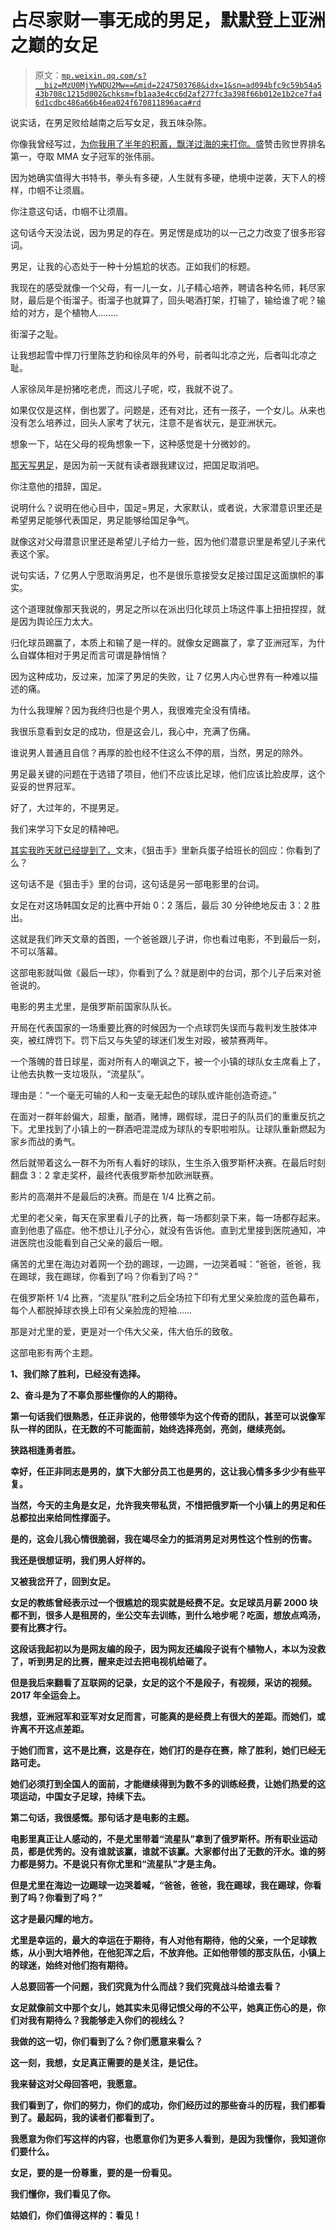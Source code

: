 # 占尽家财一事无成的男足，默默登上亚洲之巅的女足

> 原文：[`mp.weixin.qq.com/s?__biz=MzU0MjYwNDU2Mw==&mid=2247503768&idx=1&sn=ad094bfc9c59b54a543b708c1215d002&chksm=fb1aa3e4cc6d2af277fc3a398f66b012e1b2ce7fa46d1cdbc486a66b46ea024f670811896aca#rd`](http://mp.weixin.qq.com/s?__biz=MzU0MjYwNDU2Mw==&mid=2247503768&idx=1&sn=ad094bfc9c59b54a543b708c1215d002&chksm=fb1aa3e4cc6d2af277fc3a398f66b012e1b2ce7fa46d1cdbc486a66b46ea024f670811896aca#rd)

说实话，在男足败给越南之后写女足，我五味杂陈。

你像我曾经写过，[为你我用了半年的积蓄，飘洋过海的来打你。](https://mp.weixin.qq.com/s?__biz=MzU0MjYwNDU2Mw==&mid=2247488616&idx=1&sn=f1bfcf2d5dc4af1cb251e8bc921109aa&chksm=fb197814cc6ef10215909e706bf4ab8d6e9f33d0b242832c75c4646b25c2f9656de834e965b8&token=144313987&lang=zh_CN&scene=21#wechat_redirect)盛赞击败世界排名第一，夺取 MMA 女子冠军的张伟丽。

因为她确实值得大书特书，拳头有多硬，人生就有多硬，绝境中逆袭，天下人的榜样，巾帼不让须眉。 

你注意这句话，巾帼不让须眉。

这句话今天没法说，因为男足的存在。男足愣是成功的以一己之力改变了很多形容词。

男足，让我的心态处于一种十分尴尬的状态。正如我们的标题。

我现在的感受就像一个父母，有一儿一女，儿子精心培养，聘请各种名师，耗尽家财，最后是个街溜子。街溜子也就算了，回头喝酒打架，打输了，输给谁了呢？输给的对方，是个植物人........ 

街溜子之耻。

让我想起雪中悍刀行里陈芝豹和徐凤年的外号，前者叫北凉之光，后者叫北凉之耻。

人家徐凤年是扮猪吃老虎，而这儿子呢，哎，我就不说了。

如果仅仅是这样，倒也罢了。问题是，还有对比，还有一孩子，一个女儿。从来也没有怎么培养过，回头人家考了状元，注意不是省状元，是亚洲状元。

想象一下，站在父母的视角想象一下，这种感觉是十分微妙的。 

[那天写男足](http://mp.weixin.qq.com/s?__biz=MzU0MjYwNDU2Mw==&mid=2247503736&idx=1&sn=fdbd69f1c4d77f6315377aaff533e473&chksm=fb1aa304cc6d2a12a072e85ee2ed97823429142298fa59421223381d278e3bce64ac0b7c4061&scene=21#wechat_redirect)，是因为前一天就有读者跟我建议过，把国足取消吧。 

你注意他的措辞，国足。

说明什么？说明在他心目中，国足=男足，大家默认，或者说，大家潜意识里还是希望男足能够代表国足，男足能够给国足争气。

就像这对父母潜意识里还是希望儿子给力一些，因为他们潜意识里是希望儿子来代表这个家。

说句实话，7 亿男人宁愿取消男足，也不是很乐意接受女足接过国足这面旗帜的事实。

这个道理就像那天我说的，男足之所以在派出归化球员上场这件事上扭扭捏捏，就是因为舆论压力太大。

归化球员踢赢了，本质上和输了是一样的。就像女足踢赢了，拿了亚洲冠军，为什么自媒体相对于男足而言可谓是静悄悄？ 

因为这种成功，反过来，加深了男足的失败，让 7 亿男人内心世界有一种难以描述的痛。

为什么我理解？因为我终归也是个男人，我很难完全没有情绪。

我很乐意看到女足的成功，但是这会儿，我心中，充满了伤痛。 

谁说男人普通且自信？再厚的脸也经不住这么不停的扇，当然，男足的除外。 

男足最关键的问题在于选错了项目，他们不应该比足球，他们应该比脸皮厚，这个妥妥的世界冠军。

好了，大过年的，不提男足。

我们来学习下女足的精神吧。 

[其实我昨天就已经提到了，](http://mp.weixin.qq.com/s?__biz=MzU0MjYwNDU2Mw==&mid=2247503759&idx=1&sn=a030c4cd1dd98bf9ebc51f06e3b793e5&chksm=fb1aa3f3cc6d2ae5dbb6ab2aa630b19bda370f41606cf4b39efff8027208a83f6c4fe1c13734&scene=21#wechat_redirect)文末，《狙击手》里新兵蛋子给班长的回应：你看到了么？ 

这句话不是《狙击手》里的台词，这句话是另一部电影里的台词。

女足在对这场韩国女足的比赛中开始 0：2 落后，最后 30 分钟绝地反击 3：2 胜出。 

这就是我们昨天文章的首图，一个爸爸跟儿子讲，你也看过电影，不到最后一刻，不可以落幕。 

这部电影就叫做《最后一球》，你看到了么？就是剧中的台词，那个儿子后来对爸爸说的。

电影的男主尤里，是俄罗斯前国家队队长。

开局在代表国家的一场重要比赛的时候因为一个点球罚失误而与裁判发生肢体冲突，被红牌罚下。罚下后又与失望的球迷们发生对殴，被禁赛两年。

一个落魄的昔日球星，面对所有人的嘲讽之下，被一个小镇的球队女主席看上了，让他去执教一支垃圾队，“流星队”。

理由是：“一个毫无可输的人和一支毫无起色的球队或许能创造奇迹。”

在面对一群年龄偏大，超重，酗酒，赌博，踢假球，混日子的队员们的重重反抗之下。尤里找到了小镇上的一群酒吧混混成为球队的专职啦啦队。让球队重新燃起为家乡而战的勇气。

然后就带着这么一群不为所有人看好的球队，生生杀入俄罗斯杯决赛。在最后时刻翻盘 3：2 拿走奖杯，最终代表俄罗斯参加欧洲联赛。

影片的高潮并不是最后的决赛。而是在 1/4 比赛之前。

尤里的老父亲，每天在家里看儿子的比赛，每一场都刻录下来，每一场都存起来。直到他患了癌症。他不想让儿子分心，就没有告诉他。直到尤里接到医院通知，冲进医院也没能看到自己父亲的最后一眼。

痛苦的尤里在海边对着网一个劲的踢球，一边踢，一边哭着喊：“爸爸，爸爸，我在踢球，我在踢球，你看到了吗？你看到了吗？”

在俄罗斯杯 1/4 比赛，“流星队”胜利之后全场拉下印有尤里父亲脸庞的蓝色幕布，每个人都脱掉球衣换上印有父亲脸庞的短袖……

那是对尤里的爱，更是对一个伟大父亲，伟大伯乐的致敬。

这部电影有两个主题。

**1、我们除了胜利，已经没有选择。**

**2、奋斗是为了不辜负那些懂你的人的期待。**

**第一句话我们很熟悉，任正非说的，他带领华为这个传奇的团队，甚至可以说像军队一样的团队，在无数的不可能面前，始终选择亮剑，亮剑，继续亮剑。** 

**狭路相逢勇者胜。**

**幸好，任正非同志是男的，旗下大部分员工也是男的，这让我心情多多少少有些平复。** 

**当然，今天的主角是女足，允许我夹带私货，不惜把俄罗斯一个小镇上的男足和任总都拉出来给同性撑面子。** 

**是的，这会儿我心情很脆弱，我在竭尽全力的抵消男足对男性这个性别的伤害。** 

**我还是很想证明，我们男人好样的。** 

**又被我岔开了，回到女足。** 

**女足的教练曾经表示过一个很尴尬的现实就是经费不足。女足球员月薪 2000 块都不到，很多人是租房的，坐公交车去训练，到什么地步呢？吃面，想放点鸡汤，要有比赛才行。**

**这段话我起初以为是网友编的段子，因为网友还编段子说有个植物人，本以为没救了，听到男足的比赛，醒来走过去把电视机给砸了。** 

**但是我后来翻看了互联网的记录，女足的这个不是段子，有视频，采访的视频。2017 年全运会上。** 

**我想，亚洲冠军和亚军对女足而言，可能真的是经费上有很大的差距。而她们，或许离不开这点差距。** 

**于她们而言，这不是比赛，这是存在，她们打的是存在赛，除了胜利，她们已经无路可走。**

**她们必须打到全国人的面前，才能继续得到为数不多的训练经费，让她们热爱的这项运动，中国女子足球，持续下去。** 

**第二句话，我很感慨。那句话才是电影的主题。**

**电影里真正让人感动的，不是尤里带着“流星队”拿到了俄罗斯杯。所有职业运动员，都是优秀的。没有谁就该赢，谁就不该赢。大家都付出了无数的汗水。谁的努力都是努力。不是说只有你尤里和“流星队”才是主角。**

**但是尤里在海边一边踢球一边哭着喊，“爸爸，爸爸，我在踢球，我在踢球，你看到了吗？你看到了吗？”**

**这才是最闪耀的地方。**

**尤里是幸运的，最大的幸运在于期待，有人对他有期待，他的父亲，一个足球教练，从小到大培养他，在他犯浑之后，不放弃他。正如他带领的那支队伍，小镇上的球迷，始终对他们抱有期待。**

**人总要回答一个问题，我们究竟为什么而战？我们究竟战斗给谁去看？** 

**女足就像前文中那个女儿，她其实未见得记恨父母的不公平，她真正伤心的是，**你们对我有期待么？我能够走入你们的视线么？**** 

**我做的这一切，你们看到了么？你们愿意来看么？** 

**这一刻，我想，女足真正需要的是关注，是记住。**

**我来替这对父母回答吧，我愿意。** 

**我们看到了，你们的努力，你们的成功，你们经历过的那些奋斗的历程，我们都看到了。最起码，我的读者们都看到了。** 

**我愿意为你们写这样的内容，也愿意你们为更多人看到，是因为我懂你，我知道你们要什么。**

**女足，要的是一份尊重，要的是一份看见。** 

**我们懂你，我们看见了你。**

**姑娘们，你们值得这样的：看见！**